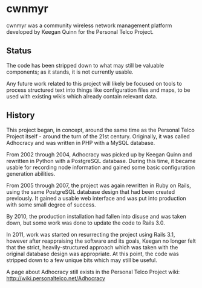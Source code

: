 cwnmyr
======

cwnmyr was a community wireless network management platform developed by
Keegan Quinn for the Personal Telco Project.


Status
------

The code has been stripped down to what may still be valuable components;
as it stands, it is not currently usable.

Any future work related to this project will likely be focused on tools to
process structured text into things like configuration files and maps, to be
used with existing wikis which already contain relevant data.


History
-------

This project began, in concept, around the same time as the Personal Telco
Project itself - around the turn of the 21st century. Originally, it was
called Adhocracy and was written in PHP with a MySQL database.

From 2002 through 2004, Adhocracy was picked up by Keegan Quinn and rewritten
in Python with a PostgreSQL database. During this time, it became usable for
recording node information and gained some basic configuration generation
abilities.

From 2005 through 2007, the project was again rewritten in Ruby on Rails,
using the same PostgreSQL database design that had been created previously.
It gained a usable web interface and was put into production with some small
degree of success.

By 2010, the production installation had fallen into disuse and was taken
down, but some work was done to update the code to Rails 3.0.

In 2011, work was started on resurrecting the project using Rails 3.1,
however after reappraising the software and its goals, Keegan no longer
felt that the strict, heavily-structured approach which was taken with the
original database design was appropriate. At this point, the code was
stripped down to a few unique bits which may still be useful.

A page about Adhocracy still exists in the Personal Telco Project wiki:
http://wiki.personaltelco.net/Adhocracy

